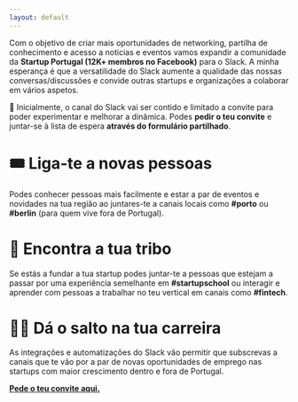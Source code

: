 ```yaml
---
layout: default
---
```


Com o objetivo de criar mais oportunidades de networking, partilha de conhecimento e acesso a noticias e eventos vamos expandir a comunidade da **Startup Portugal (12K+ membros no Facebook)** para o Slack. A minha esperança é que a versatilidade do Slack aumente a qualidade das nossas conversas/discussões e convide outras startups e organizações a colaborar em vários aspetos.

📮 Inicialmente, o canal do Slack vai ser contido e limitado a convite para poder experimentar e melhorar a dinâmica. Podes **pedir o teu convite** e juntar-se à lista de espera **através do formulário partilhado**.

# 🎟 Liga-te a novas pessoas

Podes conhecer pessoas mais facilmente e estar a par de eventos e novidades na tua região ao juntares-te a canais locais como **#porto** ou **#berlin** (para quem vive fora de Portugal).

# 🧢 Encontra a tua tribo

Se estás a fundar a tua startup podes juntar-te a pessoas que estejam a passar por uma experiência semelhante em **#startupschool** ou interagir e aprender com pessoas a trabalhar no teu vertical em canais como **#fintech**.

# 👨‍🚀 Dá o salto na tua carreira

As integrações e automatizações do Slack vão permitir que subscrevas a canais que te vão por a par de novas oportunidades de emprego nas startups com maior crescimento dentro e fora de Portugal.

[**Pede o teu convite aqui.**](https://airtable.com/shrNr1fPzeGAABbk0)